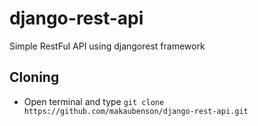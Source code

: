 # django-rest-api
Simple RestFul API using djangorest framework

## Cloning

- Open terminal and type `git clone https://github.com/makaubenson/django-rest-api.git`
